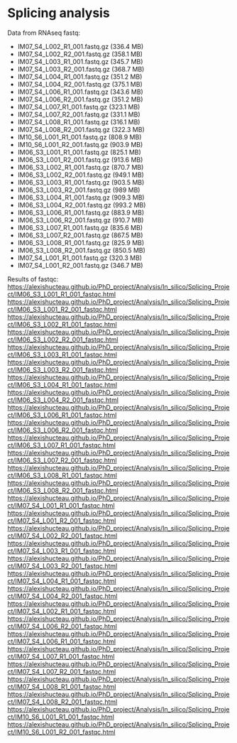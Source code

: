 # Splicing analysis

Data from RNAseq fastq:

* IM07_S4_L002_R1_001.fastq.gz (336.4 MB)
* IM07_S4_L002_R2_001.fastq.gz (358.1 MB)
* IM07_S4_L003_R1_001.fastq.gz (345.7 MB)
* IM07_S4_L003_R2_001.fastq.gz (368.7 MB)
* IM07_S4_L004_R1_001.fastq.gz (351.2 MB)
* IM07_S4_L004_R2_001.fastq.gz (375.1 MB)
* IM07_S4_L006_R1_001.fastq.gz (343.6 MB)
* IM07_S4_L006_R2_001.fastq.gz (351.2 MB)
* IM07_S4_L007_R1_001.fastq.gz (323.1 MB)
* IM07_S4_L007_R2_001.fastq.gz (331.1 MB)
* IM07_S4_L008_R1_001.fastq.gz (316.1 MB)
* IM07_S4_L008_R2_001.fastq.gz (322.3 MB)
* IM10_S6_L001_R1_001.fastq.gz (808.9 MB)
* IM10_S6_L001_R2_001.fastq.gz (903.9 MB)
* IM06_S3_L001_R1_001.fastq.gz (825.1 MB)
* IM06_S3_L001_R2_001.fastq.gz (913.6 MB)
* IM06_S3_L002_R1_001.fastq.gz (870.7 MB)
* IM06_S3_L002_R2_001.fastq.gz (949.1 MB)
* IM06_S3_L003_R1_001.fastq.gz (903.5 MB)
* IM06_S3_L003_R2_001.fastq.gz (989 MB)
* IM06_S3_L004_R1_001.fastq.gz (909.3 MB)
* IM06_S3_L004_R2_001.fastq.gz (993.2 MB)
* IM06_S3_L006_R1_001.fastq.gz (883.9 MB)
* IM06_S3_L006_R2_001.fastq.gz (910.7 MB)
* IM06_S3_L007_R1_001.fastq.gz (835.6 MB)
* IM06_S3_L007_R2_001.fastq.gz (867.5 MB)
* IM06_S3_L008_R1_001.fastq.gz (825.9 MB)
* IM06_S3_L008_R2_001.fastq.gz (850.5 MB)
* IM07_S4_L001_R1_001.fastq.gz (320.3 MB)
* IM07_S4_L001_R2_001.fastq.gz (346.7 MB)

Results of fastqc:
https://alexishucteau.github.io/PhD_project/Analysis/In_silico/Splicing_Project/IM06_S3_L001_R1_001_fastqc.html
https://alexishucteau.github.io/PhD_project/Analysis/In_silico/Splicing_Project/IM06_S3_L001_R2_001_fastqc.html
https://alexishucteau.github.io/PhD_project/Analysis/In_silico/Splicing_Project/IM06_S3_L002_R1_001_fastqc.html
https://alexishucteau.github.io/PhD_project/Analysis/In_silico/Splicing_Project/IM06_S3_L002_R2_001_fastqc.html
https://alexishucteau.github.io/PhD_project/Analysis/In_silico/Splicing_Project/IM06_S3_L003_R1_001_fastqc.html
https://alexishucteau.github.io/PhD_project/Analysis/In_silico/Splicing_Project/IM06_S3_L003_R2_001_fastqc.html
https://alexishucteau.github.io/PhD_project/Analysis/In_silico/Splicing_Project/IM06_S3_L004_R1_001_fastqc.html
https://alexishucteau.github.io/PhD_project/Analysis/In_silico/Splicing_Project/IM06_S3_L004_R2_001_fastqc.html
https://alexishucteau.github.io/PhD_project/Analysis/In_silico/Splicing_Project/IM06_S3_L006_R1_001_fastqc.html
https://alexishucteau.github.io/PhD_project/Analysis/In_silico/Splicing_Project/IM06_S3_L006_R2_001_fastqc.html
https://alexishucteau.github.io/PhD_project/Analysis/In_silico/Splicing_Project/IM06_S3_L007_R1_001_fastqc.html
https://alexishucteau.github.io/PhD_project/Analysis/In_silico/Splicing_Project/IM06_S3_L007_R2_001_fastqc.html
https://alexishucteau.github.io/PhD_project/Analysis/In_silico/Splicing_Project/IM06_S3_L008_R1_001_fastqc.html
https://alexishucteau.github.io/PhD_project/Analysis/In_silico/Splicing_Project/IM06_S3_L008_R2_001_fastqc.html
https://alexishucteau.github.io/PhD_project/Analysis/In_silico/Splicing_Project/IM07_S4_L001_R1_001_fastqc.html
https://alexishucteau.github.io/PhD_project/Analysis/In_silico/Splicing_Project/IM07_S4_L001_R2_001_fastqc.html
https://alexishucteau.github.io/PhD_project/Analysis/In_silico/Splicing_Project/IM07_S4_L002_R2_001_fastqc.html
https://alexishucteau.github.io/PhD_project/Analysis/In_silico/Splicing_Project/IM07_S4_L003_R1_001_fastqc.html
https://alexishucteau.github.io/PhD_project/Analysis/In_silico/Splicing_Project/IM07_S4_L003_R2_001_fastqc.html
https://alexishucteau.github.io/PhD_project/Analysis/In_silico/Splicing_Project/IM07_S4_L004_R1_001_fastqc.html
https://alexishucteau.github.io/PhD_project/Analysis/In_silico/Splicing_Project/IM07_S4_L004_R2_001_fastqc.html
https://alexishucteau.github.io/PhD_project/Analysis/In_silico/Splicing_Project/IM07_S4_L002_R1_001_fastqc.html
https://alexishucteau.github.io/PhD_project/Analysis/In_silico/Splicing_Project/IM07_S4_L006_R2_001_fastqc.html
https://alexishucteau.github.io/PhD_project/Analysis/In_silico/Splicing_Project/IM07_S4_L006_R1_001_fastqc.html
https://alexishucteau.github.io/PhD_project/Analysis/In_silico/Splicing_Project/IM07_S4_L007_R1_001_fastqc.html
https://alexishucteau.github.io/PhD_project/Analysis/In_silico/Splicing_Project/IM07_S4_L007_R2_001_fastqc.html
https://alexishucteau.github.io/PhD_project/Analysis/In_silico/Splicing_Project/IM07_S4_L008_R1_001_fastqc.html
https://alexishucteau.github.io/PhD_project/Analysis/In_silico/Splicing_Project/IM07_S4_L008_R2_001_fastqc.html
https://alexishucteau.github.io/PhD_project/Analysis/In_silico/Splicing_Project/IM10_S6_L001_R1_001_fastqc.html
https://alexishucteau.github.io/PhD_project/Analysis/In_silico/Splicing_Project/IM10_S6_L001_R2_001_fastqc.html
